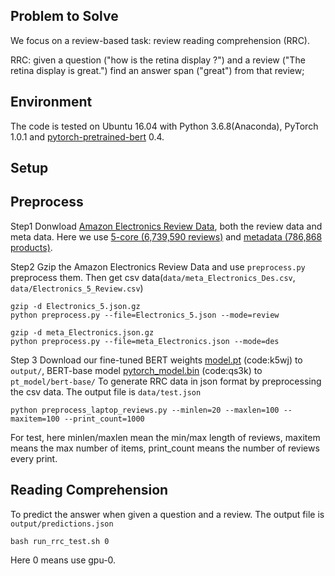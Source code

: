 ## Problem to Solve
We focus on a review-based task: review reading comprehension (RRC).

RRC: given a question ("how is the retina display ?") and a review ("The retina display is great.") find an answer span ("great") from that review;

## Environment
The code is tested on Ubuntu 16.04 with Python 3.6.8(Anaconda), PyTorch 1.0.1 and [pytorch-pretrained-bert](https://github.com/huggingface/pytorch-pretrained-BERT) 0.4. 

## Setup
## Preprocess
Step1 Donwload [Amazon Electronics Review Data](https://nijianmo.github.io/amazon/index.html), both the review data and meta data. Here we use [5-core (6,739,590 reviews)](http://deepyeti.ucsd.edu/jianmo/amazon/categoryFilesSmall/Electronics_5.json.gz) and [metadata (786,868 products)](https://forms.gle/A8hBfPxKkKGFCP238).

Step2 Gzip the Amazon Electronics Review Data and use `preprocess.py` preprocess them. Then get csv data(`data/meta_Electronics_Des.csv`, `data/Electronics_5_Review.csv`)
```
gzip -d Electronics_5.json.gz
python preprocess.py --file=Electronics_5.json --mode=review

gzip -d meta_Electronics.json.gz
python preprocess.py --file=meta_Electronics.json --mode=des
```

Step 3 Download our fine-tuned BERT weights [model.pt](https://pan.baidu.com/s/1x4fhWjqOqTxcrEuIWce_Iw) (code:k5wj) to `output/`, BERT-base model [pytorch_model.bin](https://pan.baidu.com/s/16fDUOV__WrLRUKNyhc0_7w) (code:qs3k) to `pt_model/bert-base/`  To generate RRC data in json format by preprocessing the csv data. The output file is `data/test.json`
```
python preprocess_laptop_reviews.py --minlen=20 --maxlen=100 --maxitem=100 --print_count=1000
```
For test, here minlen/maxlen mean the min/max length of reviews, maxitem means the max number of items, print_count means the number of reviews every print.

## Reading Comprehension
To predict the answer when given a question and a review. The output file is `output/predictions.json`
```
bash run_rrc_test.sh 0
```
Here 0 means use gpu-0.

